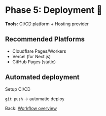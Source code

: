 # Phase 5: Deployment 🚢

**Tools:** CI/CD platform + Hosting provider

## Recommended Platforms
- Cloudflare Pages/Workers
- Vercel (for Next.js)
- GitHub Pages (static)

## Automated deployment
Setup CI/CD

`git push` → automatic deploy

Back: [Workflow overview](./README.md)
